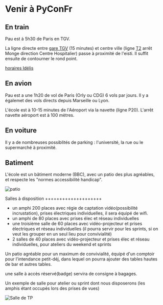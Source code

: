 Venir à PyConFr
===============

En train
--------

Pau est à 5h30 de Paris en TGV.

La ligne directe entre [gare TGV](http://reseau-idelis.com/upload/plans/plans_2013/pole_Gare.pdf "Gare TGV") (15 minutes)
et centre ville (ligne [T2](http://reseau-idelis.com/upload/plans/T2.pdf "T2") arrêt Monge direction Centre Hospitalier)
passe à proximité de l'eisti. Il suffit ensuite de contourner le rond point.

[horaires Idélis](http://www.reseau-idelis.com/745-Mes-itineraires.html "Horaire de Bus")


En avion
--------

Pau est a une 1h20 de vol de Paris (Orly ou CDG) 6 vols par jours.
Il y a égalemet des vols directs depuis Marseille ou Lyon.

 L'école est à 10-15 minutes de l'Aéroport via la navette (ligne P20). L'arrêt navette aéroport est à 100 mètres.


En voiture
----------

Il y a de nombreuses possiblités de parking : l'université, la rue ou le supermarché à proximité.

Batiment
--------

L'école est un bâtiment moderne (BBC), avec un patio des plus agréables, et respecte les "normes accessibilité handicap".

![patio](https://www.paulla.asso.fr/galeries/eisti-pycon-fr-pau-2015/dsc-0702-embedded.jpg)

Salles à disposition
++++++++++++++++++++

 +  un amphi 200 places avec régie de captation vidéo(possibilité incrustation), prises électriques individuelles, il sera équipé de wifi.
 +  un amphi de 80 places avec prises élec et réseau individuelles
 +  une troisième salle de 60 places avec vidéo-projecteur et prises électriques et réseau individuelles (il pourra servir pour les sprints, si on veut les grouper en un seul lieu pour convivialité)
 +  2 salles de 40 places avec vidéo-projecteur et prises élec et réseau individuelles, pour ateliers du weekend et sprints

Un patio agréable pour un maximum de convivialité, équipé d'un comptoir pour l'intendance petit-déj, dans lequel on
pourra ajouter des tables hautes de bar et autres tables.

une salle à accès réservé(badge) servira de consigne à bagages.

Un exemple de salle pour atelier ou sprint dont nous disposerons (les amphis étant occupés lors des prises de vues)

![Salle de TP](https://www.paulla.asso.fr/galeries/eisti-pycon-fr-pau-2015/dsc-0699-embedded.jpg)
